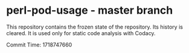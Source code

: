 # perl-pod-usage - master branch

This repository contains the frozen state of the repository.
Its history is cleared. It is used only for static code
analysis with Codacy.

Commit Time: 1718747660